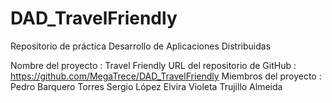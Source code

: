 # DAD_TravelFriendly
Repositorio de práctica Desarrollo de Aplicaciones Distribuidas

Nombre del proyecto : Travel Friendly
URL del repositorio de GitHub :  https://github.com/MegaTrece/DAD_TravelFriendly
Miembros del proyecto : Pedro Barquero Torres
                        Sergio López Elvira
			Violeta Trujillo Almeida